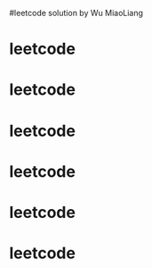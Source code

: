  #leetcode solution by Wu MiaoLiang
# leetcode
# leetcode
# leetcode
# leetcode
# leetcode
# leetcode
